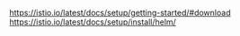 https://istio.io/latest/docs/setup/getting-started/#download  
https://istio.io/latest/docs/setup/install/helm/  
